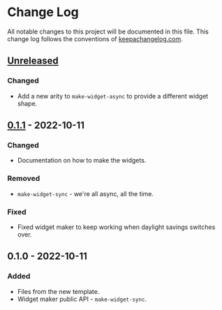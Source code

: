 # Change Log
All notable changes to this project will be documented in this file. This change log follows the conventions of [keepachangelog.com](http://keepachangelog.com/).

## [Unreleased]
### Changed
- Add a new arity to `make-widget-async` to provide a different widget shape.

## [0.1.1] - 2022-10-11
### Changed
- Documentation on how to make the widgets.

### Removed
- `make-widget-sync` - we're all async, all the time.

### Fixed
- Fixed widget maker to keep working when daylight savings switches over.

## 0.1.0 - 2022-10-11
### Added
- Files from the new template.
- Widget maker public API - `make-widget-sync`.

[Unreleased]: https://github.com/com.phronemophobic.desk/playground/compare/0.1.1...HEAD
[0.1.1]: https://github.com/com.phronemophobic.desk/playground/compare/0.1.0...0.1.1
